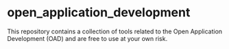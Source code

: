 # open_application_development
This repository contains a collection of tools related to the Open Application Development (OAD) and are free to use at your own risk.
